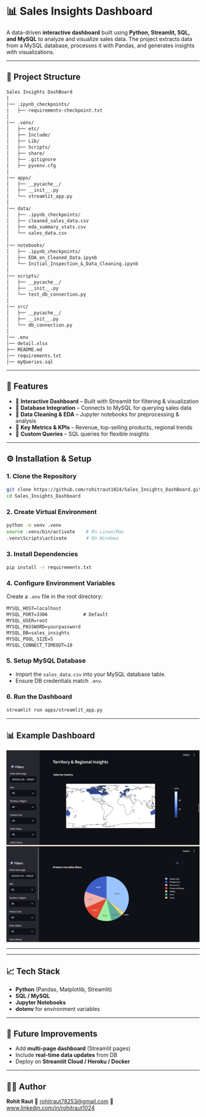 

# 📊 Sales Insights Dashboard

A data-driven **interactive dashboard** built using **Python, Streamlit, SQL, and MySQL** to analyze and visualize sales data.
The project extracts data from a MySQL database, processes it with Pandas, and generates insights with visualizations.

---

## 📁 Project Structure

```
Sales Insights DashBoard
|
│── .ipynb_checkpoints/
|   ├── requirements-checkpoint.txt
│
│── .venv/
│   ├── etc/
│   ├── Include/
│   ├── Lib/
│   ├── Scripts/
│   ├── share/
│   ├── .gitignore
│   ├── pyvenv.cfg
│
│── apps/
│   ├── __pycache__/
│   ├── __init__.py
│   └── streamlit_app.py
│
│── data/
│   ├── .ipynb_checkpoints/
│   ├── cleaned_sales_data.csv
│   ├── eda_summary_stats.csv
│   └── sales_data.csv
│
│── notebooks/
│   ├── .ipynb_checkpoints/
│   ├── EDA_on_Cleaned_Data.ipynb
│   └── Initial_Inspection_&_Data_Cleaning.ipynb
│
│── scripts/
│   ├── __pycache__/
│   ├── __init__.py
│   └── test_db_connection.py
│
│── src/
│   ├── __pycache__/
│   ├── __init__.py
│   └── db_connection.py
│
│── .env
│── detail.xlsx
├── README.md
│── requirements.txt
│── myQueries.sql

```

---

## 🚀 Features

- 📌 **Interactive Dashboard** – Built with Streamlit for filtering & visualization
- 📌 **Database Integration** – Connects to MySQL for querying sales data
- 📌 **Data Cleaning & EDA** – Jupyter notebooks for preprocessing & analysis
- 📌 **Key Metrics & KPIs** – Revenue, top-selling products, regional trends
- 📌 **Custom Queries** – SQL queries for flexible insights

---

## ⚙️ Installation & Setup

### 1. Clone the Repository

```bash
git clone https://github.com/rohitraut1024/Sales_Insights_DashBoard.git
cd Sales_Insights_Dashboard
```

### 2. Create Virtual Environment
```bash
python -m venv .venv
source .venv/bin/activate    # On Linux/Mac
.venv\Scripts\activate       # On Windows
```

### 3. Install Dependencies
```bash
pip install -r requirements.txt
```

### 4. Configure Environment Variables
Create a `.env` file in the root directory:

```
MYSQL_HOST=localhost
MYSQL_PORT=3306             # Default
MYSQL_USER=root
MYSQL_PASSWORD=yourpassword
MYSQL_DB=sales_insights
MYSQL_POOL_SIZE=5
MYSQL_CONNECT_TIMEOUT=10

```

### 5. Setup MySQL Database

- Import the `sales_data.csv` into your MySQL database table.
- Ensure DB credentials match `.env`.


### 6. Run the Dashboard
```bash
streamlit run apps/streamlit_app.py
```

---

## 📊 Example Dashboard
![Dashboard Screenshot 1](image.png)
![Dashboard Screenshot 2](image-1.png)

---



---

## 📈 Tech Stack
- **Python** (Pandas, Matplotlib, Streamlit)
- **SQL / MySQL**
- **Jupyter Notebooks**
- **dotenv** for environment variables

---

## 🔮 Future Improvements
- Add **multi-page dashboard** (Streamlit pages)
- Include **real-time data updates** from DB
- Deploy on **Streamlit Cloud / Heroku / Docker**

---

## 👨‍💻 Author
**Rohit Raut**
📧 rohitraut78253@gmail.com
🔗 www.linkedin.com/in/rohitraut1024
